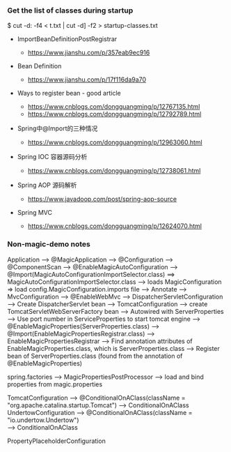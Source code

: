 ### Get the list of classes during startup
$ cut -d: -f4 < t.txt | cut -d] -f2 > startup-classes.txt


* ImportBeanDefinitionPostRegistrar
  * https://www.jianshu.com/p/357eab9ec916

* Bean Definition
  * https://www.jianshu.com/p/17f116da9a70

* Ways to register bean - good article
  * https://www.cnblogs.com/dongguangming/p/12767135.html
  * https://www.cnblogs.com/dongguangming/p/12792789.html

* Spring中@Import的三种情况 
  * https://www.cnblogs.com/dongguangming/p/12963060.html

* Spring IOC 容器源码分析 
  * https://www.cnblogs.com/dongguangming/p/12738061.html

* Spring AOP 源码解析
  * https://www.javadoop.com/post/spring-aop-source

* Spring MVC
  * https://www.cnblogs.com/dongguangming/p/12624070.html


### Non-magic-demo notes
Application
  --> @MagicApplication
    --> @Configuration
    --> @ComponentScan
    --> @EnableMagicAutoConfiguration
      --> @Import(MagicAutoConfigurationImportSelector.class)
        ==> MagicAutoConfigurationImportSelector.class 
          --> loads MagicConfiguration => load config.MagicConfiguration.imports file
            --> Annotate
              --> MvcConfiguration
                --> @EnableWebMvc
              --> DispatcherServletConfiguration
                --> Create DispatcherServlet bean
              --> TomcatConfiguration
                --> create TomcatServletWebServerFactory bean
                --> Autowired with ServerProperties
                  --> Use port number in ServiceProperties to start tomcat engine
  --> @EnableMagicProperties(ServerProperties.class)
    --> @Import(EnableMagicPropertiesRegistrar.class)
      --> EnableMagicPropertiesRegistrar
        --> Find annotation attributes of EnableMagicProperties.class, which is ServerProperties.class
        --> Register bean of ServerProperties.class (found from the annotation of @EnableMagicProperties)

spring.factories
  --> MagicPropertiesPostProcessor 
    --> load and bind properties from magic.properties

TomcatConfiguration
  --> @ConditionalOnAClass(className = "org.apache.catalina.startup.Tomcat")
    --> ConditionalOnAClass
UndertowConfiguration
  --> @ConditionalOnAClass(className = "io.undertow.Undertow")      
    --> ConditionalOnAClass

PropertyPlaceholderConfiguration
